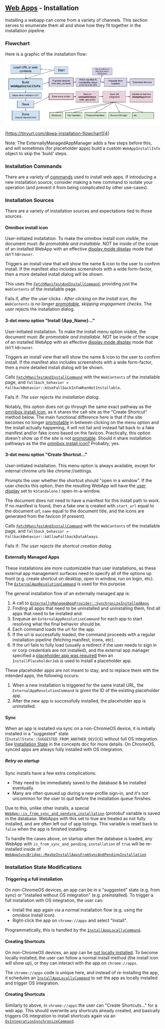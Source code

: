 ## [Web Apps][2] - Installation

Installing a webapp can come from a variety of channels. This section serves to enumerate them all and show how they fit together in the installation pipeline.

### Flowchart

Here is a graphic of the installation flow:

![](webapp_installation_process.png)

[https://tinyurl.com/dpwa-installation-flowchart][4]

Note: The ExternallyManagedAppManager adds a few steps before this, and will sometimes (for placeholder apps) build a custom `WebAppInstallInfo` object to skip the 'build' steps.

### Installation Commands

There are a variety of [commands][5] used to install web apps. If introducing a new installation source, consider making a new command to isolate your operation (and prevent it from being complicated by other use-cases).

### Installation Sources

There are a variety of installation sources and expectations tied to those sources.

#### Omnibox install icon

User-initiated installation. To make the omnibox install icon visible, the document must: _Be promotable and installable_. NOT be inside of the scope of an installed WebApp with an effective [display mode display][6] mode that isn't `kBrowser`.

Triggers an install view that will show the name & icon to the user to confirm install. If the manifest also includes screenshots with a wide form-factor, then a more detailed install dialog will be shown.

This uses the [`FetchManifestAndInstallCommand`][7], providing just the `WebContents` of the installable page.

Fails if, after the user clicks : _After clicking on the install icon, the `WebContents` is no longer_ [_promotable_][8], _skipping engagement checks_. The user rejects the installation dialog.

#### 3-dot menu option "Install {App_Name}..."

User-initiated installation. To make the install menu option visible, the document must: _Be promotable and installable_. NOT be inside of the scope of an installed WebApp with an effective [display mode display][6] mode that isn't `kBrowser`.

Triggers an install view that will show the name & icon to the user to confirm install. If the manifest also includes screenshots with a wide form-factor, then a more detailed install dialog will be shown.

Calls [`FetchManifestAndInstallCommand`][7] with the `WebContents` of the installable page, and `fallback_behavior = FallbackBehavior::kUseFallbackInfoWhenNotInstallable`.

Fails if: _The user rejects the installation dialog_.

Notably, this option does not go through the same exact pathway as the [omnibox install icon][10], as it shares the call-site as the "Create Shortcut" method below. The main functional difference here is that if the site becomes no longer [promotable][8] in between clicking on the menu option and the install actually happening, it will not fail and instead fall back to a fake manifest and/or fake icons based on the favicon. Practically, this option doesn't show up if the site is not [promotable][8]. Should it share installation pathways as the the [omnibox install icon?][10] Probably, yes.

#### 3-dot menu option "Create Shortcut..."

User-initiated installation. This menu option is always available, except for internal chrome urls like chrome://settings.

Prompts the user whether the shortcut should "open in a window". If the user checks this option, then the resulting WebApp will have the [user display][11] set to `kStandalone` / open-in-a-window.


The document does not need to have a manifest for this install path to work. If no manifest is found, then a fake one is created with `start_url` equal to the document url, `name` equal to the document title, and the icons are generated from the favicon (if present).

Calls [`FetchManifestAndInstallCommand`][7] with the `WebContents` of the installable page, and `fallback_behavior = FallbackBehavior::kAllowFallbackDataAlways`.

Fails if: _The user rejects the shortcut creation dialog_.

#### Externally Managed Apps

These installations are more customizable than user installations, as these external app management surfaces need to specify all of the options up front (e.g. create shortcut on desktop, open in window, run on login, etc). The [`ExternalAppResolutionCommand`][14] is used for this purpose.

The general installation flow of an externally managed app is:

1. A call to [`ExternallyManagedAppProvider::SynchronizeInstalledApps`][16]
1. Finding all apps that need to be uninstalled and uninstalling them, find all
   apps that need to be installed and:
1. Enqueue an `ExternalAppResolutionCommand` for each app to start resolving
   what the final behavior should be.
1. Each command loads the url for the app.
1. If the url is successfully loaded, the command proceeds with a regular
   installation pipeline (fetching manifest, icons, etc).
1. If the url fails to fully load (usually a redirect if the user needs to sign
   in or corp credentials are not installed), and the external app manager
   specified a [placeholder app was required][18] then an `InstallPlaceholderJob`
   is used to install a placeholder app.

These placeholder apps are not meant to stay, and to replace them with the intended apps, the following occurs:

1. When a new installation is triggered for the same install URL, the
   `ExternalAppResolutionCommand` is given the ID of the existing placeholder
   app.
1. After the new app is successfully installed, the placeholder app is
   uninstalled.

#### Sync

When an app is installed via sync on a non-ChromeOS device, it is initially
installed in a "suggested" state (`InstallState::SUGGESTED_FROM_ANOTHER_DEVICE`)
without full OS integration. See [Installation State][23] in the concepts doc
for more details. On ChromeOS, synced apps are always fully installed with OS
integration.

##### Retry on startup

Sync installs have a few extra complications:

- They need to be immediately saved to the database & be installed eventually.
- Many are often queued up during a new profile sign-in, and it's not uncommon for the user to quit before the installation queue finishes.

Due to this, unlike other installs, a special [`WebApp::is_from_sync_and_pending_installation`][24] (protobuf variable is saved in the database. WebApps with this set to true are treated as not fully installed, and are often left out of app listings. This variable is reset back to `false` when the app is finished installing.

To handle the cases above, on startup when the database is loaded, any WebApp with `is_from_sync_and_pending_installation` of `true` will be re-installed inside of [`WebAppSyncBridge::MaybeInstallAppsFromSyncAndPendingInstallation`][25]

### Installation State Modifications

#### Triggering a full installation

On non-ChromeOS devices, an app can be in a "suggested" state (e.g. from sync)
or "installed without OS integration" (e.g. preinstalled). To trigger a full
installation with OS integration, the user can:
*   Install the app again via a normal installation flow (e.g. using the
    omnibox install icon).
*   Right-click the app on `chrome://apps` and select "Install".

Programmatically, this is handled by the [`InstallAppLocallyCommand`][26].

#### Creating Shortcuts


On non-ChromeOS devices, an app can be [not locally installed][23]. To become locally installed, the user can follow a normal install method (the install icon will show up), or they can interact with the app on `chrome://apps`.

The `chrome://apps` code is unique here, and instead of re-installing the app, it schedules an [`InstallAppLocallyCommand`][26] to set the app as locally installed and trigger OS integration.

#### Creating Shortcuts

Similarly to above, in `chrome://apps` the user can "Create Shortcuts..." for a web app. This should overwrite any shortcuts already created, and basically triggers OS integration to install shortcuts again via an [`OsIntegrationSynchronizeCommand`][27].

[2]: README.md
[4]: https://tinyurl.com/dpwa-installation-flowchart
[5]: https://source.chromium.org/search?q=f:install%20f:web_applications%2Fcommands&sq=&ss=chromium
[6]: concepts.md#effective-display-mode
[7]: https://source.chromium.org/search?q=FetchManifestAndInstallCommand&ss=chromium
[8]: concepts.md#promotable
[10]: #omnibox-install-icon
[11]: concepts.md#user-display-mode
[14]: https://source.chromium.org/search?q=ExternalAppResolutionCommand&sq=&ss=chromium%2Fchromium%2Fsrc
[15]: https://source.chromium.org/search?q=f:web_app_install_utils.h%20"ApplyParamsToFinalizeOptions"
[16]: https://source.chromium.org/search?q=ExternallyManagedAppProvider::SynchronizeInstalledApps
[17]: #flowchart
[18]: https://source.chromium.org/search?q=ExternalInstallOptions::install_placeholder
[21]: https://source.chromium.org/search?q=f:install_from_sync_command.h
[23]: concepts.md#installation-state
[24]: https://source.chromium.org/search?q=WebApp::is_from_sync_and_pending_installation
[25]: https://source.chromium.org/search?q=WebAppSyncBridge::MaybeInstallAppsFromSyncAndPendingInstallation
[26]: https://source.chromium.org/search?q=InstallAppLocallyCommand
[27]: https://source.chromium.org/search?q=OsIntegrationSynchronizeCommand
